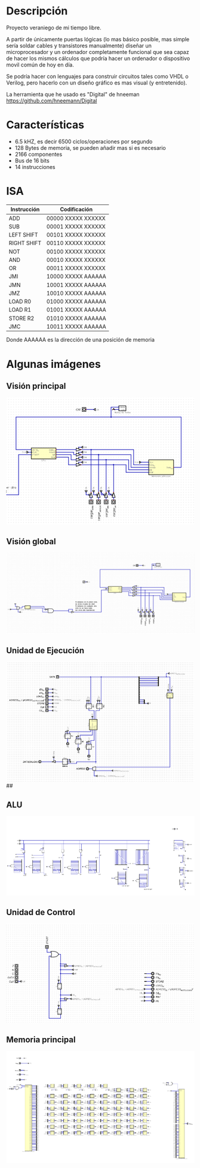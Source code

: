 # Descripción
Proyecto veraniego de mi tiempo libre. 

A partir de únicamente puertas lógicas (lo mas básico posible, mas simple sería soldar cables y transistores manualmente) 
diseñar un microprocesador y un ordenador completamente funcional que sea capaz de hacer los mismos cálculos que podría
hacer un ordenador o dispositivo movil común de hoy en día. 

Se podría hacer con lenguajes para construir circuitos tales como VHDL o Verilog, pero hacerlo con un diseño gráfico
es mas visual (y entretenido).

La herramienta que he usado es "Digital" de hneeman https://github.com/hneemann/Digital 

# Características
 - 6.5 kHZ,  es decir 6500 ciclos/operaciones por segundo
 - 128 Bytes de memoria, se pueden añadir mas si es necesario
 - 2166 componentes
 - Bus de 16 bits
 - 14 instrucciones

# ISA
| Instrucción | Codificación       |
|-------------|--------------------|
| ADD         | 00000 XXXXX XXXXXX |
| SUB         | 00001 XXXXX XXXXXX |
| LEFT SHIFT  | 00101 XXXXX XXXXXX |
| RIGHT SHIFT | 00110 XXXXX XXXXXX |
| NOT         | 00100 XXXXX XXXXXX |
| AND         | 00010 XXXXX XXXXXX |
| OR          | 00011 XXXXX XXXXXX |
| JMI         | 10000 XXXXX AAAAAA |
| JMN         | 10001 XXXXX AAAAAA |
| JMZ         | 10010 XXXXX AAAAAA |
| LOAD R0     | 01000 XXXXX AAAAAA |
| LOAD R1     | 01001 XXXXX AAAAAA |
| STORE R2    | 01010 XXXXX AAAAAA |
| JMC         | 10011 XXXXX AAAAAA |

Donde AAAAAA es la dirección de una posición de memoria
# Algunas imágenes
## Visión principal
![ImagenCentral](https://github.com/AntoniFont/Creando-mi-propio-PC/blob/00ac925d20aaf12ab89b806a4b85592d263f39f2/imagenes/ImagenCentral.PNG)
## Visión global
![ImagenGlobal](https://github.com/AntoniFont/Creando-mi-propio-PC/blob/00ac925d20aaf12ab89b806a4b85592d263f39f2/imagenes/imagenTotal.PNG)
## Unidad de Ejecución
![Unidaddeejecucion](https://github.com/AntoniFont/Creando-mi-propio-PC/blob/00ac925d20aaf12ab89b806a4b85592d263f39f2/imagenes/unidadDeEjecucion.PNG)##
## ALU
![ALU](https://github.com/AntoniFont/Creando-mi-propio-PC/blob/00ac925d20aaf12ab89b806a4b85592d263f39f2/imagenes/ALU.PNG)
## Unidad de Control
![UnidaddeControl](https://github.com/AntoniFont/Creando-mi-propio-PC/blob/00ac925d20aaf12ab89b806a4b85592d263f39f2/imagenes/unidadControl.PNG)
## Memoria principal
![Memoria](https://github.com/AntoniFont/Creando-mi-propio-PC/blob/00ac925d20aaf12ab89b806a4b85592d263f39f2/imagenes/memoria.PNG)


